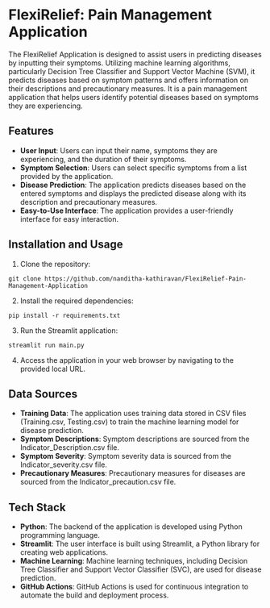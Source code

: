 # FlexiRelief: Pain Management Application
The FlexiRelief Application is designed to assist users in predicting diseases by inputting their symptoms. Utilizing machine learning algorithms, particularly Decision Tree Classifier and Support Vector Machine (SVM), it predicts diseases based on symptom patterns and offers information on their descriptions and precautionary measures. It is a pain management application that helps users identify potential diseases based on symptoms they are experiencing. 

## Features

- **User Input**: Users can input their name, symptoms they are experiencing, and the duration of their symptoms.
- **Symptom Selection**: Users can select specific symptoms from a list provided by the application.
- **Disease Prediction**: The application predicts diseases based on the entered symptoms and displays the predicted disease along with its description and precautionary measures.
- **Easy-to-Use Interface**: The application provides a user-friendly interface for easy interaction.

## Installation and Usage
1. Clone the repository:
```
git clone https://github.com/nanditha-kathiravan/FlexiRelief-Pain-Management-Application
```
2. Install the required dependencies:
```
pip install -r requirements.txt
```
3. Run the Streamlit application:
```
streamlit run main.py
```
4. Access the application in your web browser by navigating to the provided local URL.

## Data Sources
- **Training Data**: The application uses training data stored in CSV files (Training.csv, Testing.csv) to train the machine learning model for disease prediction.
- **Symptom Descriptions**: Symptom descriptions are sourced from the Indicator_Description.csv file.
- **Symptom Severity**: Symptom severity data is sourced from the Indicator_severity.csv file.
- **Precautionary Measures**: Precautionary measures for diseases are sourced from the Indicator_precaution.csv file.

## Tech Stack
- **Python**: The backend of the application is developed using Python programming language.
- **Streamlit**: The user interface is built using Streamlit, a Python library for creating web applications.
- **Machine Learning**: Machine learning techniques, including Decision Tree Classifier and Support Vector Classifier (SVC), are used for disease prediction.
- **GitHub Actions**: GitHub Actions is used for continuous integration to automate the build and deployment process.
